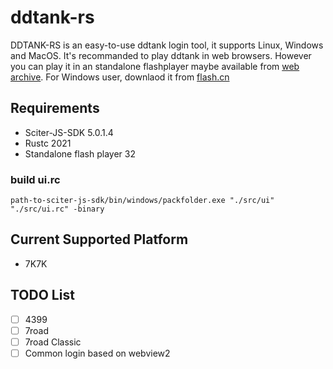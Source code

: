 # ddtank-rs
DDTANK-RS is an easy-to-use ddtank login tool, it supports Linux, Windows and MacOS.
It's recommanded to play ddtank in web browsers. However you can play it in an standalone 
flashplayer maybe available from 
[web archive](https://archive.org/details/standaloneflashplayers). For Windows user,
downlaod it from [flash.cn](https://www.flash.cn/support/debug-downloads)

## Requirements
 - Sciter-JS-SDK 5.0.1.4
 - Rustc 2021
 - Standalone flash player 32

### build ui.rc
```
path-to-sciter-js-sdk/bin/windows/packfolder.exe "./src/ui" "./src/ui.rc" -binary
```

## Current Supported Platform
 - 7K7K

## TODO List
 - [ ] 4399
 - [ ] 7road
 - [ ] 7road Classic
 - [ ] Common login based on webview2
